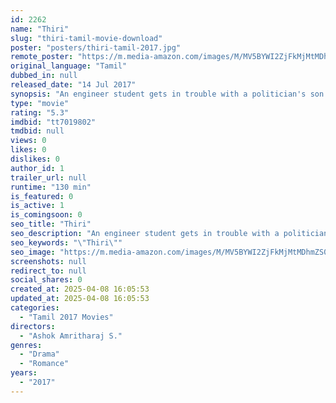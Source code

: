 ```yaml
---
id: 2262
name: "Thiri"
slug: "thiri-tamil-movie-download"
poster: "posters/thiri-tamil-2017.jpg"
remote_poster: "https://m.media-amazon.com/images/M/MV5BYWI2ZjFkMjMtMDhmZS00ZDgyLTkwZGItZTZjM2IyYzBiMDYzXkEyXkFqcGc@._V1_SX300.jpg"
original_language: "Tamil"
dubbed_in: null
released_date: "14 Jul 2017"
synopsis: "An engineer student gets in trouble with a politician's son and this affects his studies and causes lots of troubles in his path."
type: "movie"
rating: "5.3"
imdbid: "tt7019802"
tmdbid: null
views: 0
likes: 0
dislikes: 0
author_id: 1
trailer_url: null
runtime: "130 min"
is_featured: 0
is_active: 1
is_comingsoon: 0
seo_title: "Thiri"
seo_description: "An engineer student gets in trouble with a politician's son and this affects his studies and causes lots of troubles in his path."
seo_keywords: "\"Thiri\""
seo_image: "https://m.media-amazon.com/images/M/MV5BYWI2ZjFkMjMtMDhmZS00ZDgyLTkwZGItZTZjM2IyYzBiMDYzXkEyXkFqcGc@._V1_SX300.jpg"
screenshots: null
redirect_to: null
social_shares: 0
created_at: 2025-04-08 16:05:53
updated_at: 2025-04-08 16:05:53
categories:
  - "Tamil 2017 Movies"
directors:
  - "Ashok Amritharaj S."
genres:
  - "Drama"
  - "Romance"
years:
  - "2017"
---
```

